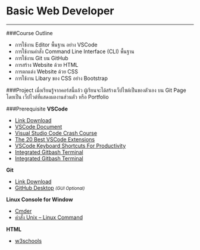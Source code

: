 # Basic Web Developer 
___

###Course Outline
- การใช้งาน Editor พื้นฐาน อย่าง VSCode
- การใช้งานคำสั่ง Command Line Interface (CLI) พื้นฐาน
- การใช้งาน Git บน GitHub
- การสร้าง Website ด้วย HTML
- การตกแต่ง Website ด้วย CSS
- การใช้งาน Libary ของ CSS อย่าง Bootstrap

###Project
เมื่อเรียนรู้จากคอร์สนี้แล้ว ผู้เรียนจะได้สร้างเว็ปไซต์เป็นของตัวเอง บน Git Page โดยเป็น เว็ปไวต์ที่แสดงผลงานส่วนตัว หรือ Portfolio

###Prerequisite
**VSCode**
- [Link Download](https://code.visualstudio.com/)
- [VSCode Document](https://code.visualstudio.com/docs/introvideos/basics)
- [Visual Studio Code Crash Course](https://www.youtube.com/watch?v=WPqXP_kLzpo)
- [The 20 Best VSCode  Extensions](https://x-team.com/blog/best-vscode-extensions/)
- [VSCode Keyboard Shortcuts For Productivity](https://www.youtube.com/watch?v=Xa5EU-qAv-I)
- [Integrated Gitbash Terminal](https://code.visualstudio.com/docs/editor/integrated-terminal)
- [Integrated Gitbash Terminal](https://stackoverflow.com/questions/42606837/how-do-i-use-bash-on-windows-from-the-visual-studio-code-integrated-terminal)

**Git**
- [Link Download](https://git-scm.com/downloads)
- [GitHub Desktop](https://desktop.github.com/) *<small>(GUI Optional)</small>*

**Linux Console for Window**
- [Cmder](https://cmder.net/)
- [คำสั่ง Unix – Linux Command](https://saixiii.com/unix-linux-command/)

**HTML**
- [w3schools](https://www.w3schools.com/)